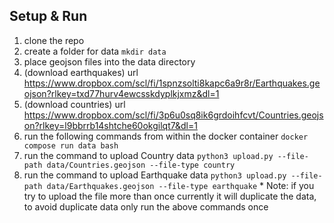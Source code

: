 ## Setup & Run
1. clone the repo
1. create a folder for data `mkdir data`
1. place geojson files into the data directory
1. (download earthquakes) url https://www.dropbox.com/scl/fi/1spnzsolti8kapc6a9r8r/Earthquakes.geojson?rlkey=txd77hurv4ewcsskdyplkjxmz&dl=1
1. (download countries) url https://www.dropbox.com/scl/fi/3p6u0sq8ik6grdoihfcvt/Countries.geojson?rlkey=l9bbrrb14shtche60okgilqt7&dl=1
1. run the following commands from within the docker container `docker compose run data bash`
1. run the command to upload Country data `python3 upload.py --file-path data/Countries.geojson --file-type country`
1. run the command to upload Earthquake data `python3 upload.py --file-path data/Earthquakes.geojson --file-type earthquake`
\* Note: if you try to upload the file more than once currently it will duplicate the data, to avoid duplicate data only run the above commands once